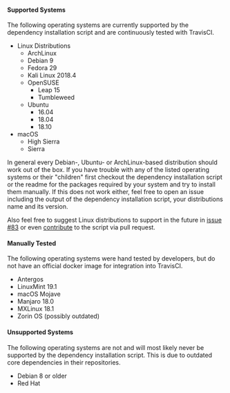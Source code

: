 #### Supported Systems
The following operating systems are currently supported by the dependency installation script and are continuously tested with TravisCI.
* Linux Distributions
    - ArchLinux
    - Debian 9
    - Fedora 29
    - Kali Linux 2018.4
    - OpenSUSE
        - Leap 15
        - Tumbleweed
    - Ubuntu
        - 16.04
        - 18.04
        - 18.10
* macOS
    - High Sierra
    - Sierra

In general every Debian-, Ubuntu- or ArchLinux-based distribution should work out of the box. If you have trouble with any of the listed operating systems or their "children" first checkout the dependency installation script or the readme for the packages required by your system and try to install them manually. If this does not work either, feel free to open an issue including the output of the dependency installation script, your distributions name and its version.

Also feel free to suggest Linux distributions to support in the future in [issue #83](https://github.com/tklab-tud/ID2T/issues/83) or even [contribute](./CONTRIBUTORS.md#how-to-contribute) to the script via pull request.

#### Manually Tested
The following operating systems were hand tested by developers, but do not have an official docker image for integration into TravisCI.
* Antergos
* LinuxMint 19.1
* macOS Mojave
* Manjaro 18.0
* MXLinux 18.1
* Zorin OS (possibly outdated)

#### Unsupported Systems
The following operating systems are not and will most likely never be supported by the dependency installation script. This is due to outdated core dependencies in their repositories.
* Debian 8 or older
* Red Hat

